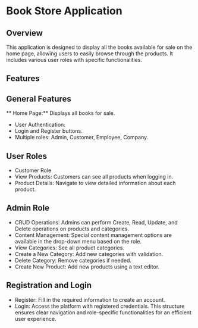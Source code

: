 # Book Store Application
## Overview
This application is designed to display all the books available for sale on the home page, allowing users to easily browse through the products. It includes various user roles with specific functionalities.

## Features
## General Features
** Home Page:** Displays all books for sale.
* User Authentication:
* Login and Register buttons.
* Multiple roles: Admin, Customer, Employee, Company.
## User Roles
* Customer Role
* View Products: Customers can see all products when logging in.
* Product Details: Navigate to view detailed information about each product.
## Admin Role
* CRUD Operations: Admins can perform Create, Read, Update, and Delete operations on products and categories.
* Content Management: Special content management options are available in the drop-down menu based on the role.
* View Categories: See all product categories.
* Create a New Category: Add new categories with validation.
* Delete Category: Remove categories if needed.
* Create New Product: Add new products using a text editor.
## Registration and Login
* Register: Fill in the required information to create an account.
* Login: Access the platform with registered credentials.
This structure ensures clear navigation and role-specific functionalities for an efficient user experience.
